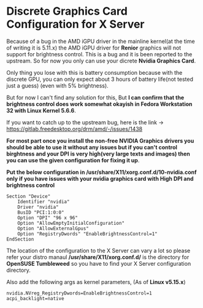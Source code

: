# Discrete Graphics Card Configuration for X Server

Because of a bug in the AMD iGPU driver in the mainline kernel(at the time of writing it is 5.11.x) the AMD iGPU driver for **Renior** graphics will not support for brightness control. This is a bug and it is been reported to the upstream. So for now you only can use your dicrete **Nvidia Graphics Card**. 

Only thing you lose with this is battery consumption because with the discrete GPU, you can only expect about 3 hours of battery life(not tested just a guess) (even with 5% brightness).

But for now I can't find any solution for this, But **I can confirm that the brightness control does work somewhat okayish in Fedora Workstation 32 with Linux Kernel 5.6.6**.

If you want to catch up to the upstream bug, here is the link -> https://gitlab.freedesktop.org/drm/amd/-/issues/1438

**For most part once you install the non-free NVIDIA Graphics drivers you should be able to use it without any issues but if you can't control birghtness and your DPI is very high(very large texts and images) then you can use the given configuration for fixing it up**.


**Put the below configuration in /usr/share/X11/xorg.conf.d/10-nvidia.conf only if you have issues with your nvidia graphics card with High DPI and brightness control**

```
Section "Device"
    Identifier "nvidia"
    Driver "nvidia"
    BusID "PCI:1:0:0"
    Option "DPI" "96 x 96"
    Option "AllowEmptyInitialConfiguration"
    Option "AllowExternalGpus"
    Option "RegistryDwords" "EnableBrightnessControl=1"
EndSection
```

The location of the configuration to the X Server can vary a lot so please refer your distro manaul **/usr/share/X11/xorg.conf.d/** is the directory for **OpenSUSE Tumbleweed** so you have to find your X Server configuration directory.


Also add the following args as kernel parameters, (As of **Linux v5.15.x**)

```
nvidia.NVreg_RegistryDwords=EnableBrightnessControl=1 acpi_backlight=native 
```
